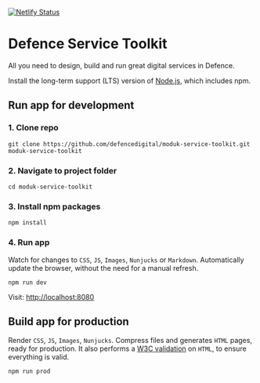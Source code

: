 [![Netlify Status](https://api.netlify.com/api/v1/badges/b2aeb629-8c30-45b1-b51a-a8fc82bf4c22/deploy-status)](https://app.netlify.com/sites/defence-service-toolkit/deploys)

# Defence Service Toolkit

All you need to design, build and run great digital services in Defence.

Install the long-term support (LTS) version of <a href="https://nodejs.org/en/">Node.js</a>, which includes npm.

## Run app for development

### 1. Clone repo

```
git clone https://github.com/defencedigital/moduk-service-toolkit.git moduk-service-toolkit
```

### 2. Navigate to project folder

```
cd moduk-service-toolkit
```

### 3. Install npm packages

```
npm install
```

### 4. Run app
Watch for changes to `CSS`, `JS`, `Images`, `Nunjucks` or `Markdown`. Automatically update the browser, without the need for a manual refresh.

```
npm run dev
```

Visit: <a href="http://localhost:8080">http://localhost:8080</a>

## Build app for production

Render `CSS`, `JS`, `Images`, `Nunjucks`. Compress files and generates `HTML` pages, ready for production. It also performs a [W3C validation](https://validator.w3.org) on `HTML`, to ensure everything is valid.

```
npm run prod
```
